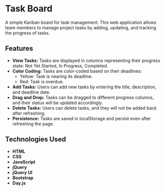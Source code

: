 # Task Board

A simple Kanban board for task management. This web application allows team members to manage project tasks by adding, updating, and tracking the progress of tasks.

## Features

- **View Tasks:** Tasks are displayed in columns representing their progress state: Not Yet Started, In Progress, Completed.
- **Color Coding:** Tasks are color-coded based on their deadlines:
  - Yellow: Task is nearing its deadline.
  - Red: Task is overdue.
- **Add Tasks:** Users can add new tasks by entering the title, description, and deadline date.
- **Drag and Drop:** Tasks can be dragged to different progress columns, and their status will be updated accordingly.
- **Delete Tasks:** Users can delete tasks, and they will not be added back after refreshing.
- **Persistence:** Tasks are saved in localStorage and persist even after refreshing the page.

## Technologies Used

- **HTML**
- **CSS**
- **JavaScript**
- **jQuery**
- **jQuery UI**
- **Bootstrap**
- **Day.js**

